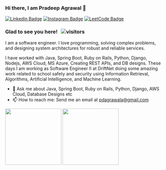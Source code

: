 ### Hi there, I am Pradeep Agrawal 👋

[![Linkedin Badge](https://img.shields.io/badge/-LinkedIn-0e76a8?style=flat-square&logo=Linkedin&logoColor=white)](https://www.linkedin.com/in/pdagrawal/)
[![Instagram Badge](https://img.shields.io/badge/-Instagram-e4405f?style=flat-square&logo=Instagram&logoColor=white)](https://www.instagram.com/pd_agrawal/)
[![LeetCode Badge](https://img.shields.io/badge/-LeetCode-ffa218?style=flat-square&logo=Leetcode&logoColor=white)](https://leetcode.com/pdagrawal/)

### Glad to see you here! &nbsp; ![visitors](https://visitor-badge.laobi.icu/badge?page_id=pdagrawal.pdagrawal)

I am a software engineer. I love programming, solving complex problems, and designing system architectures for robust and reliable services.

I have worked with Java, Spring Boot, Ruby on Rails, Python, Django, Nodejs, AWS Cloud, MS Azure, Creating REST APIs, and DB designs. These days I am working as Software Engineer II at DriftNet doing some amazing work related to school safety and security using Information Retrieval, Algorithms, Artificial Intelligence, and Machine Learning.

- 💬 Ask me about Java, Spring Boot, Ruby on Rails, Python, Django, AWS Cloud, Database Designs etc
- 📫 How to reach me: Send me an email at pdagrawala@gmail.com

<p>
  <img height="180em" src="https://github-readme-stats.vercel.app/api?username=pdagrawal&show=prs_merged,prs_merged_percentage&show_icons=true&theme=swift" />
  <img height="180em" src="https://github-readme-stats.vercel.app/api/top-langs/?username=pdagrawal&show_icons=true&hide_border=true&layout=compact&langs_count=8&theme=swift"/>
</p>
